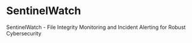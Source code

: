 # SentinelWatch
SentinelWatch - File Integrity Monitoring and Incident Alerting for Robust Cybersecurity
